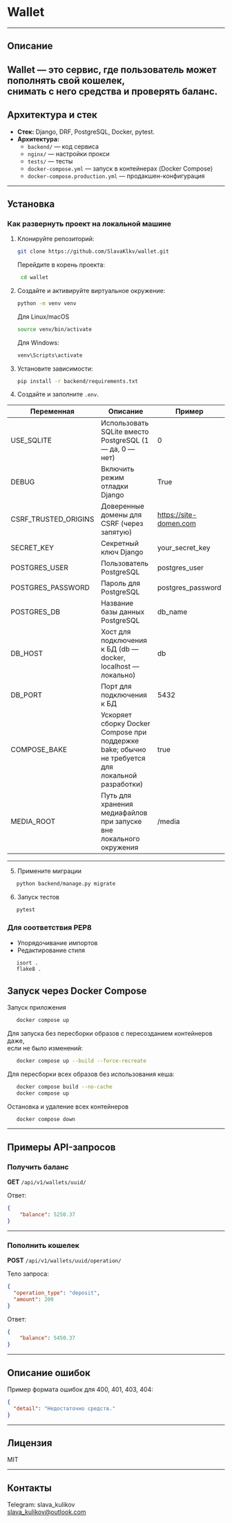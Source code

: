 # Wallet

---
## Описание

Wallet — это сервис, где пользователь может пополнять свой кошелек,  
снимать с него средства и проверять баланс.
---

## Архитектура и стек

- **Стек:** Django, DRF, PostgreSQL, Docker, pytest.
- **Архитектура:**
    - `backend/` — код сервиса
    - `nginx/` — настройки прокси
    - `tests/` — тесты
    - `docker-compose.yml` — запуск в контейнерах (Docker Compose)
    - `docker-compose.production.yml` — продакшен-конфигурация
---

## Установка

### Как развернуть проект на локальной машине

1. Клонируйте репозиторий:
    ```bash
    git clone https://github.com/SlavaKlkv/wallet.git
    ```
   Перейдите в корень проекта:
   ```bash
    cd wallet
   ```

2. Создайте и активируйте виртуальное окружение:
    ```bash
    python -m venv venv
    ```
    Для Linux/macOS
    ```bash
    source venv/bin/activate
    ```
    Для Windows:
    ```bash
    venv\Scripts\activate
    ```

3. Установите зависимости:
    ```bash
    pip install -r backend/requirements.txt
    ```

4. Создайте и заполните `.env`.

| Переменная              | Описание                                                                                         | Пример                 |
|-------------------------|--------------------------------------------------------------------------------------------------|------------------------|
| USE_SQLITE              | Использовать SQLite вместо PostgreSQL (1 — да, 0 — нет)                                          | 0                      |
| DEBUG                   | Включить режим отладки Django                                                                    | True                   |
| CSRF_TRUSTED_ORIGINS    | Доверенные домены для CSRF (через запятую)                                                       | https://site-domen.com |
| SECRET_KEY              | Секретный ключ Django                                                                            | your_secret_key        |
| POSTGRES_USER           | Пользователь PostgreSQL                                                                          | postgres_user          |
| POSTGRES_PASSWORD       | Пароль для PostgreSQL                                                                            | postgres_password      |
| POSTGRES_DB             | Название базы данных PostgreSQL                                                                  | db_name                |
| DB_HOST                 | Хост для подключения к БД (db — docker, localhost — локально)                                    | db                     |
| DB_PORT                 | Порт для подключения к БД                                                                        | 5432                   |
| COMPOSE_BAKE            | Ускоряет сборку Docker Compose при поддержке bake; обычно не требуется для локальной разработки) | true                   |
| MEDIA_ROOT              | Путь для хранения медиафайлов при запуске вне локального окружения        | /media                   |

---

5. Примените миграции

```bash
   python backend/manage.py migrate
```

6. Запуск тестов

```bash
   pytest
```

### Для соответствия PEP8
- Упорядочивание импортов
- Редактирование стиля
```bash
   isort .
   flake8 .
```

## Запуск через Docker Compose

Запуск приложения
    
```bash
   docker compose up
```

Для запуска без пересборки образов с пересозданием контейнеров даже,  
если не было изменений:
```bash
   docker compose up --build --force-recreate
```

Для пересборки всех образов без использования кеша:
```bash
   docker compose build --no-cache
   docker compose up
```

Остановка и удаление всех контейнеров
    
```bash
   docker compose down
```

---

## Примеры API-запросов
    
### Получить баланс
    
**GET** `/api/v1/wallets/uuid/`

Ответ:
```json
{
    "balance": 5250.37
}
```

---

### Пополнить кошелек
    
**POST** `/api/v1/wallets/uuid/operation/`

Тело запроса:
```json
{
  "operation_type": "deposit",
  "amount": 200
}
```

Ответ:
```json
{
    "balance": 5450.37
}
```

---

## Описание ошибок

Пример формата ошибок для 400, 401, 403, 404:

```json
{
  "detail": "Недостаточно средств."
}
```

---

## Лицензия

MIT

---

## Контакты

Telegram: slava_kulikov  
slava_kulikov@outlook.com
#
